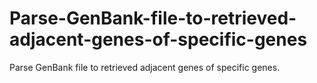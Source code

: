# Parse-GenBank-file-to-retrieved-adjacent-genes-of-specific-genes
Parse GenBank file to retrieved adjacent genes of specific genes.
